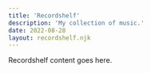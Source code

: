 ```yaml
---
title: 'Recordshelf'
description: 'My collection of music.'
date: 2022-08-28
layout: recordshelf.njk
---
```


Recordshelf content goes here.